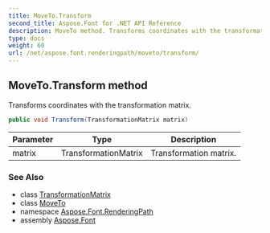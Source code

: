 ```yaml
---
title: MoveTo.Transform
second_title: Aspose.Font for .NET API Reference
description: MoveTo method. Transforms coordinates with the transformation matrix
type: docs
weight: 60
url: /net/aspose.font.renderingpath/moveto/transform/
---
```

## MoveTo.Transform method

Transforms coordinates with the transformation matrix.

```csharp
public void Transform(TransformationMatrix matrix)
```

| Parameter | Type | Description |
| --- | --- | --- |
| matrix | TransformationMatrix | Transformation matrix. |

### See Also

* class [TransformationMatrix](../../../aspose.font/transformationmatrix/)
* class [MoveTo](../)
* namespace [Aspose.Font.RenderingPath](../../moveto/)
* assembly [Aspose.Font](../../../)


